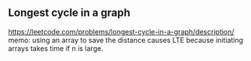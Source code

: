 ## Longest cycle in a graph
https://leetcode.com/problems/longest-cycle-in-a-graph/description/
memo: using an array to save the distance causes LTE because initiating arrays takes time if n is large.
